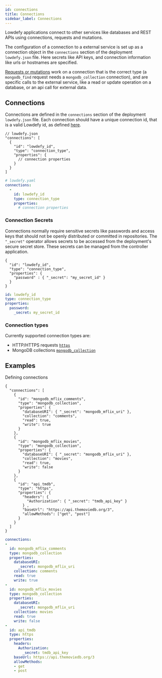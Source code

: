 ```yaml
---
id: connections
title: Connections
sidebar_label: Connections
---
```


Lowdefy applications connect to other services like databases and REST APIs using connections, requests and mutations.

The configuration of a connection to a external service is set up as a connection object in the `connections` section of the deployment `lowdefy.json` file. Here secrets like API keys, and connection information like urls or hostnames are specified.

[Requests or mutations](requests-mutations.md) work on a connection that is the correct type (a `mongodb_find` request needs a `mongodb_collection` connection), and are specific calls to the external service, like a read or update operation on a database, or an api call for external data.

## Connections

Connections are defined in the `connections` section of the deployment `lowdefy.json` file. Each connection should have a unique connection id, that is a valid Lowdefy id, as defined [here](lowdefy-file#names-and-ids).

<!--DOCUSAURUS_CODE_TABS-->
<!--JSON-->
```json5
// lowdefy.json
"connections": [
  {
    "id": "lowdefy_id",
    "type": "connection_type",
    "properties": {
      // connection properties
    }
  }
]
```
<!--YAML-->
```yaml
# lowdefy.yaml
connections:
  -
    id: lowdefy_id
    type: connection_type
    properties:
      # connection properties
```
<!--END_DOCUSAURUS_CODE_TABS-->

### Connection Secrets

Connections normally require sensitive secrets like passwords and access keys that should not be openly distributed or committed in repositories. The `"_secret"` operator allows secrets to be accessed from the deployment's secure secret store. These secrets can be managed from the controller application.
<!--DOCUSAURUS_CODE_TABS-->
<!--JSON-->
```json5
{
  "id": "lowdefy_id",
  "type": "connection_type",
  "properties": {
    "password" : { "_secret": "my_secret_id" }
  }
}
```
<!--YAML-->
```yaml
id: lowdefy_id
type: connection_type
properties:
  password:
    _secret: my_secret_id
```
<!--END_DOCUSAURUS_CODE_TABS-->


### Connection types

Currently supported connection types are:

- HTTP/HTTPS requests [`https`](link)
- MongoDB collections [`mongodb_collection`](link)

## Examples

Defining connections
<!--DOCUSAURUS_CODE_TABS-->
<!--JSON-->
```json5
{
  "connections": [
    {
      "id": "mongodb_mflix_comments",
      "type": "mongodb_collection",
      "properties": {
        "databaseURI": { "_secret": "mongodb_mflix_uri" },
        "collection": "comments",
        "read": true,
        "write": true
      }
    },
    {
      "id": "mongodb_mflix_movies",
      "type": "mongodb_collection",
      "properties": {
        "databaseURI": { "_secret": "mongodb_mflix_uri" },
        "collection": "movies",
        "read": true,
        "write": false
      }
    },
    {
      "id": "api_tmdb",
      "type": "https",
      "properties": {
        "headers": {
          "Authorization": { "_secret": "tmdb_api_key" }
        } ,
        "baseUrl": "https://api.themoviedb.org/3",
        "allowMethods": ["get", "post"]
      }
    }
  ]
}
```
<!--YAML-->
```yaml
connections:
-
  id: mongodb_mflix_comments
  type: mongodb_collection
  properties:
    databaseURI:
      _secret: mongodb_mflix_uri
    collection: comments
    read: true
    write: true
-
  id: mongodb_mflix_movies
  type: mongodb_collection
  properties:
    databaseURI:
      _secret: mongodb_mflix_uri
    collection: movies
    read: true
    write: false
-
  id: api_tmdb
  type: https
  properties:
    headers:
      Authorization:
        _secret: tmdb_api_key
    baseUrl: https://api.themoviedb.org/3
    allowMethods:
    - get
    - post
```
<!--END_DOCUSAURUS_CODE_TABS-->
